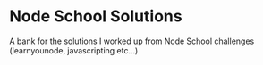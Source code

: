 Node School Solutions
==============

A bank for the solutions I worked up from Node School challenges (learnyounode, javascripting etc...)

